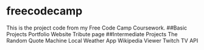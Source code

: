 # freecodecamp
This is the project code from my Free Code Camp Coursework.
##Basic Projects
Portfolio Website
Tribute page
##Intermediate Projects
The Random Quote Machine
Local Weather App
Wikipedia Viewer
Twitch TV API
